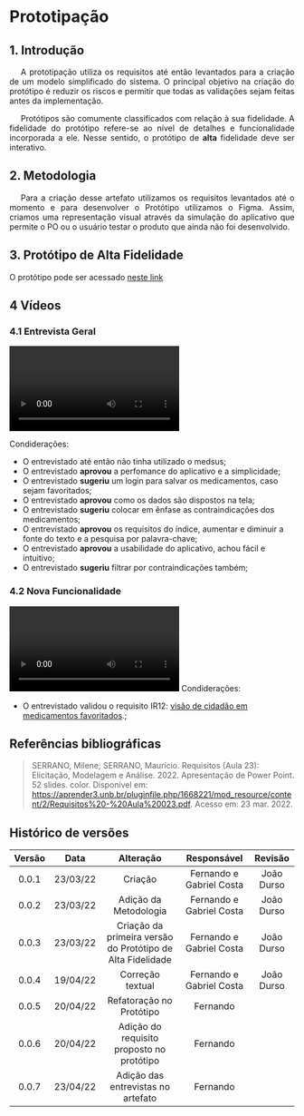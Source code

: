# Prototipação

## 1. Introdução

<p style="text-indent: 20px; text-align: justify">
A prototipação utiliza os requisitos até então levantados para a criação de um modelo simplificado do sistema.
O principal objetivo na criação do protótipo é reduzir os riscos e permitir que todas as validações sejam feitas antes da implementação.
</p>

<p style="text-indent: 20px; text-align: justify">
Protótipos são comumente classificados com relação à sua fidelidade. A fidelidade do protótipo refere-se ao nível de detalhes e funcionalidade incorporada a ele. Nesse sentido, o protótipo de <b>alta</b> fidelidade deve ser interativo.
</p>

## 2. Metodologia

<p style="text-indent: 20px; text-align: justify">
Para a criação desse artefato utilizamos os requisitos levantados até o momento e para desenvolver o Protótipo utilizamos o Figma. Assim, criamos uma representação visual através da simulação do aplicativo que permite o PO ou o usuário testar o produto que ainda não foi desenvolvido.
</p>

## 3. Protótipo de Alta Fidelidade

O protótipo pode ser acessado [neste link](https://www.figma.com/proto/brLhxsnnfkbU47JAwS9Nqc/Untitled?node-id=0%3A1&scaling=scale-down&page-id=0%3A1&starting-point-node-id=1%3A74)

## 4 Vídeos

### 4.1 Entrevista Geral
![type:video](../videos/validation.mp4)

Condiderações:
 - O entrevistado até então não tinha utilizado o medsus;
 - O entrevistado **aprovou** a perfomance do aplicativo e a simplicidade;
 - O entrevistado **sugeriu** um login para salvar os medicamentos, caso sejam favoritados;
 - O entrevistado **aprovou** como os dados são dispostos na tela;
 - O entrevistado **sugeriu** colocar em ênfase as contraindicações dos medicamentos;
 - O entrevistado **aprovou** os requisitos do índice, aumentar e diminuir a fonte do texto e a pesquisa por palavra-chave;
 - O entrevistado **aprovou** a usabilidade do aplicativo, achou fácil e intuitivo;
 - O entrevistado **sugeriu** filtrar por contraindicações também;

### 4.2 Nova Funcionalidade
![type:video](../videos/validation-requirement.mp4)
Condiderações:
 - O entrevistado validou o requisito IR12: [visão de cidadão em medicamentos favoritados](https://github.com/Requisitos-de-Software/2021.2-MedSUS/blob/new-requirement/docs/priorization/moscow.md).;

## Referências bibliográficas

> SERRANO, Milene; SERRANO, Maurício. Requisitos (Aula 23): Elicitação, Modelagem e Análise. 2022. Apresentação de Power Point. 52 slides. color. Disponível em: https://aprender3.unb.br/pluginfile.php/1668221/mod_resource/content/2/Requisitos%20-%20Aula%20023.pdf. Acesso em: 23 mar. 2022.

## Histórico de versões

| Versão |   Data   |                         Alteração                          |       Responsável        |  Revisão   |
| :----: | :------: | :--------------------------------------------------------: | :----------------------: | :--------: |
| 0.0.1  | 23/03/22 |                          Criação                           | Fernando e Gabriel Costa | João Durso |
| 0.0.2  | 23/03/22 |                   Adição da Metodologia                    | Fernando e Gabriel Costa | João Durso |
| 0.0.3  | 23/03/22 | Criação da primeira versão do Protótipo de Alta Fidelidade | Fernando e Gabriel Costa | João Durso |
| 0.0.4  | 19/04/22 |                      Correção textual                      | Fernando e Gabriel Costa | João Durso |
| 0.0.5  | 20/04/22 |                      Refatoração no Protótipo              | Fernando |  |
| 0.0.6  | 20/04/22 |           Adição do requisito proposto no protótipo        | Fernando |  |
| 0.0.7  | 23/04/22 |               Adição das entrevistas no artefato           | Fernando |  |
